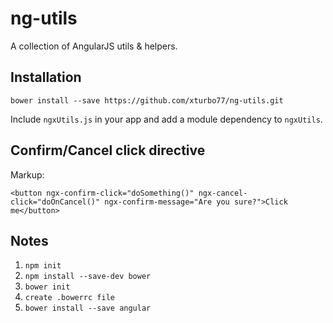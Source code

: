 ng-utils
========

A collection of AngularJS utils &amp; helpers.

Installation
-----

```bower install --save https://github.com/xturbo77/ng-utils.git```

Include ```ngxUtils.js``` in your app and add a module dependency to ```ngxUtils```.

Confirm/Cancel click directive
------

Markup:

    <button ngx-confirm-click="doSomething()" ngx-cancel-click="doOnCancel()" ngx-confirm-message="Are you sure?">Click me</button>


Notes
------

1. ```npm init```
2. ```npm install --save-dev bower```
3. ```bower init```
4. ```create .bowerrc file```
5. ```bower install --save angular```
